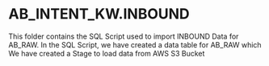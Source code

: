 # AB_INTENT_KW.INBOUND
This folder contains the SQL Script used to import INBOUND Data for AB_RAW.
In the SQL Script, we have created a data table for AB_RAW which We have created a Stage to load data from AWS S3 Bucket
